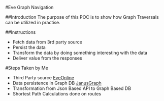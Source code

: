 #Eve Graph Navigation

##Introduction
The purpose of this POC is to show how Graph Traversals can be utilized in practise.

##Instructions
- Fetch data from 3rd party source
- Persist the data
- Transform the data by doing something interesting with the data
- Deliver value from the responses

#Steps Taken by Me
- Third Party source [EveOnline](https://esi.evetech.net)
- Data persistence in Graph DB [JanusGraph](https://janusgraph.org/)
- Transformation from Json Based API to Graph Based DB
- Shortest Path Calculations done on routes